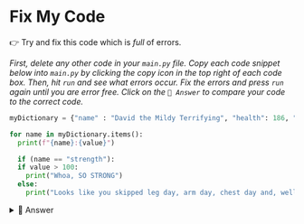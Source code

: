 # Fix My Code

👉 Try and fix this code which is *full* of errors.

*First, delete any other code in your `main.py` file. Copy each code snippet below into `main.py` by clicking the copy icon in the top right of each code box. Then, hit `run` and see what errors occur. Fix the errors and press `run` again until you are error free. Click on the `👀 Answer` to compare your code to the correct code.*
```python
myDictionary = {"name" : "David the Mildy Terrifying", "health": 186, "strength": 4, "equipped":"l33t haxx0r p0werz"}

for name in myDictionary.items():
  print(f"{name}:{value}")

  if (name == "strength"):
  if value > 100:
    print("Whoa, SO STRONG")
  else:
    print("Looks like you skipped leg day, arm day, chest day and, well, gym day entirely bro!")
```
<details> <summary> 👀 Answer </summary>

  ```python 
  
myDictionary = {"name" : "David the Mildy Terrifying", "health": 186, "strength": 4, "equipped":"l33t haxx0r p0werz"}

for name, value in myDictionary.items():
  print(f"{name}: {value}")

if (name == "strength"): 
  if value > 100: # This nested if wasn't indented properly
    print("Whoa, SO STRONG")
  else:
    print("Looks like you skipped leg day, arm day, chest day and, well, gym day entirely bro!")
```
</details>